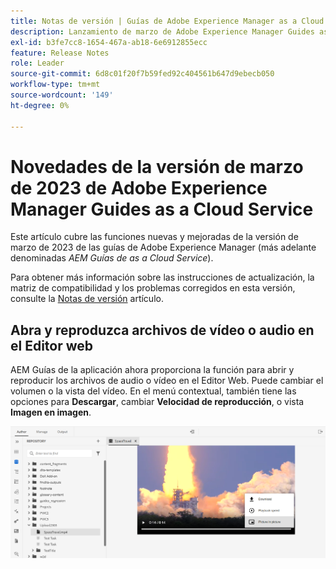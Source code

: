 ```yaml
---
title: Notas de versión | Guías de Adobe Experience Manager as a Cloud Service, versión de marzo de 2023
description: Lanzamiento de marzo de Adobe Experience Manager Guides as a Cloud Service
exl-id: b3fe7cc8-1654-467a-ab18-6e6912855ecc
feature: Release Notes
role: Leader
source-git-commit: 6d8c01f20f7b59fed92c404561b647d9ebecb050
workflow-type: tm+mt
source-wordcount: '149'
ht-degree: 0%

---
```



# Novedades de la versión de marzo de 2023 de Adobe Experience Manager Guides as a Cloud Service

Este artículo cubre las funciones nuevas y mejoradas de la versión de marzo de 2023 de las guías de Adobe Experience Manager (más adelante denominadas *AEM Guías de as a Cloud Service*).

Para obtener más información sobre las instrucciones de actualización, la matriz de compatibilidad y los problemas corregidos en esta versión, consulte la [Notas de versión](release-notes-2023-3-0.md) artículo.


## Abra y reproduzca archivos de vídeo o audio en el Editor web

AEM Guías de la aplicación ahora proporciona la función para abrir y reproducir los archivos de audio o vídeo en el Editor Web. Puede cambiar el volumen o la vista del vídeo. En el menú contextual, también tiene las opciones para **Descargar**, cambiar **Velocidad de reproducción**, o vista **Imagen en imagen**.

<img src="assets/video-web-editor.png" alt="reproducir vídeo" width="600">

